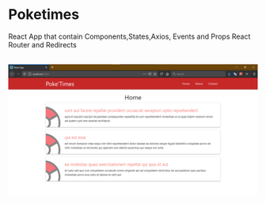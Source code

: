 # Poketimes 
React App that contain Components,States,Axios, Events and Props
React Router and Redirects

 <br>
<img src="https://github.com/Moskaoud/poketimes/blob/master/poketimes.png" width=800>

